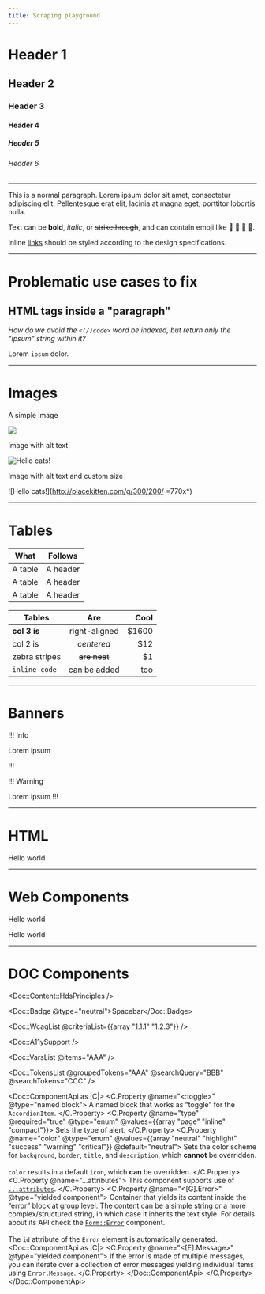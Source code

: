 ```yaml
---
title: Scraping playground
---
```


<!-- NOTICE: you can explore the AST three using this web page:  -->

# Header 1
## Header 2
### Header 3
#### Header 4
##### Header 5
###### Header 6

----------------

This is a normal paragraph. Lorem ipsum dolor sit amet, consectetur adipiscing elit. Pellentesque erat elit, lacinia at magna eget, porttitor lobortis nulla.

Text can be **bold**, _italic_, or ~~strikethrough~~, and can contain emoji like 👋 🙂 🚨 🚀.

Inline [links](https://github.com) should be styled according to the design specifications.

----------------

# Problematic use cases to fix

## HTML tags inside a "paragraph"

_How do we avoid the `<(/)code>` word be indexed, but return only the "ipsum" string within it?_

Lorem <code>ipsum</code> dolor.

----------------

# Images

A simple image

![](http://placekitten.com/g/300/200/)

Image with alt text

![Hello cats!](http://placekitten.com/g/300/200/)

Image with alt text and custom size

![Hello cats!](http://placekitten.com/g/300/200/ =770x*)

----------------

# Tables

| What      | Follows         |
|-----------|-----------------|
| A table   | A header        |
| A table   | A header        |
| A table   | A header        |

| Tables        | Are           | Cool  |
| ------------- |:-------------:| -----:|
| **col 3 is**  | right-aligned | $1600 |
| col 2 is      | *centered*    |   $12 |
| zebra stripes | ~~are neat~~  |    $1 |
| `inline code` | can be added  |   too |


----------------

# Banners

!!! Info

Lorem ipsum

!!!

!!! Warning

Lorem ipsum
!!!

----------------

# HTML

<div class="div-class">
  <p><span class="span-class">Hello</span> world</p>
</div>

----------------

# Web Components

<custom-tag class="div-class">
  <p><span class="span-class">Hello</span> world</p>
</custom-tag>

<another-custom-tag />

<CustomTag class="customtag-class">
  <p><span class="span-class">Hello</span> world</p>
</CustomTag>

----------------

# DOC Components

<Doc::Content::HdsPrinciples />

<Doc::Badge @type="neutral">Spacebar</Doc::Badge>

<Doc::WcagList @criteriaList={{array "1.1.1" "1.2.3"}} />

<Doc::A11ySupport />

<Doc::VarsList @items="AAA" />

<Doc::TokensList
  @groupedTokens="AAA"
  @searchQuery="BBB"
  @searchTokens="CCC"
/>

<Doc::ComponentApi as |C|>
  <C.Property @name="<:toggle>" @type="named block">
    A named block that works as “toggle” for the `AccordionItem`.
  </C.Property>
  <C.Property @name="type" @required="true" @type="enum" @values={{array "page" "inline" "compact"}}>
    Sets the type of alert.
  </C.Property>
  <C.Property @name="color" @type="enum" @values={{array "neutral" "highlight" "success" "warning" "critical"}} @default="neutral">
    Sets the color scheme for `background`, `border`, `title`, and `description`, which **cannot** be overridden.<br/><br/>`color` results in a default `icon`, which **can** be overridden.
  </C.Property>
  <C.Property @name="...attributes">
    This component supports use of [`...attributes`](https://guides.emberjs.com/release/in-depth-topics/patterns-for-components/#toc_attribute-ordering).
  </C.Property>
  <C.Property @name="<[G].Error>" @type="yielded component">
    Container that yields its content inside the “error” block at group level. The content can be a simple string or a more complex/structured string, in which case it inherits the text style. For details about its API check the [`Form::Error`](/components/form/primitives) component.
    <br/><br/>
    The `id` attribute of the `Error` element is automatically generated.
    <Doc::ComponentApi as |C|>
      <C.Property @name="<[E].Message>" @type="yielded component">
        If the error is made of multiple messages, you can iterate over a collection of error messages yielding individual items using `Error.Message`.
      </C.Property>
    </Doc::ComponentApi>
  </C.Property>
</Doc::ComponentApi>